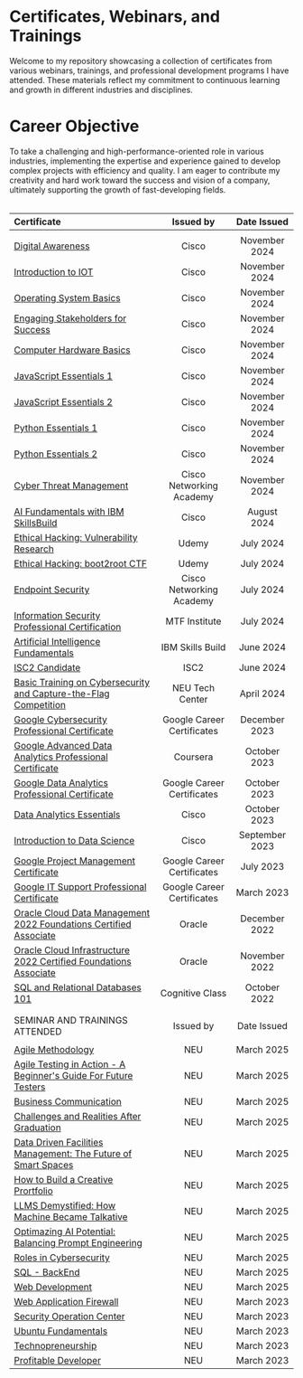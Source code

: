 
# Certificates, Webinars, and Trainings
Welcome to my repository showcasing a collection of certificates from various webinars, trainings, and professional development programs I have attended. These materials reflect my commitment to continuous learning and growth in different industries and disciplines.

# Career Objective
To take a challenging and high-performance-oriented role in various industries, implementing the expertise and experience gained to develop complex projects with efficiency and quality. I am eager to contribute my creativity and hard work toward the success and vision of a company, ultimately supporting the growth of fast-developing fields.
</br>
</br>

<div align="center">

| Certificate | Issued by | Date Issued |
| :------------- | :-----: | :-----------: |
|   |
| <a href="https://drive.google.com/file/d/1rJMW79FNnkwLRjjeE_8b51sLQgmmF8lF/view?usp=sharing">Digital Awareness</a> | Cisco | November 2024 |
| <a href="https://drive.google.com/file/d/1fzrM86gR95tLvnMa0f8LNSjJWOCMyEL4/view?usp=sharing">Introduction to IOT</a> | Cisco | November 2024 |
| <a href="https://drive.google.com/file/d/12PpIvWzBy1ppM0B3nRs3vn45sBqNc_-M/view?usp=sharing">Operating System Basics</a> | Cisco | November 2024 |
| <a href="https://drive.google.com/file/d/11Ywdm5oqL8mkX-upezSSzn16TRwCjnb8/view?usp=sharing">Engaging Stakeholders for Success</a> | Cisco | November 2024 |
| <a href="https://drive.google.com/file/d/1gcdejkOaiUqwErKdJj_fiONyDeRDz0PS/view?usp=sharing">Computer Hardware Basics</a> | Cisco | November 2024 |
| <a href="https://drive.google.com/file/d/1voxbxW12p49v6nkTuAZJx9eSRQy9WEtK/view?usp=sharing">JavaScript Essentials 1</a> | Cisco | November 2024 |
| <a href="https://drive.google.com/file/d/1QaqrtVv6rTFoSUFAFtMYgEnWWlVzXSvy/view?usp=sharing">JavaScript Essentials 2</a> | Cisco | November 2024 |
| <a href="https://drive.google.com/file/d/12juuNWE0ZlKhcqowpsgw2U3oPabgEeTj/view?usp=sharing">Python Essentials 1</a> | Cisco | November 2024 |
| <a href="https://drive.google.com/file/d/1cEo6ampGg6no6eSGGjh3dyAJm6xgUCvk/view?usp=sharing">Python Essentials 2</a> | Cisco | November 2024 |
| <a href="https://drive.google.com/file/d/1kaYxeYafql1hwHoq_tU7LkIDvKvEZssY/view?usp=sharing">Cyber Threat Management</a> | Cisco Networking Academy | November 2024 |
| <a href="https://drive.google.com/file/d/18sUzWNlTihf2w81qwwdbmfGN8v0FIF7S/view?usp=sharing">AI Fundamentals with IBM SkillsBuild</a> | Cisco | August 2024 |
| <a href="https://drive.google.com/file/d/1Voj4EZ-yL-ImWwdD0vg1b-h6wRQv1sGP/view?usp=sharing">Ethical Hacking: Vulnerability Research</a> | Udemy | July 2024 |
| <a href="https://drive.google.com/file/d/1XB1ieqwdsnXC93I-y4BYUW-14NvMDY2W/view?usp=sharing">Ethical Hacking: boot2root CTF</a> | Udemy | July 2024 |
| <a href="?">Endpoint Security</a> | Cisco Networking Academy | July 2024 |
| <a href="https://drive.google.com/file/d/1ddZa9eO7t6376cYRbyn8Yc66zbUMayfQ/view?usp=sharing">Information Security Professional Certification</a> | MTF Institute | July 2024 |
| <a href="?">Artificial Intelligence Fundamentals</a> | IBM Skills Build | June 2024 |
| <a href="https://www.credly.com/badges/60e94567-496a-4669-80f3-3d0391dde6cb">ISC2 Candidate</a> | ISC2 | June 2024 |
| <a href="https://drive.google.com/file/d/1_OO4TmVZUNpKVQobOeT715AxIqYi7sme/view?usp=sharing">Basic Training on Cybersecurity and Capture-the-Flag Competition</a> | NEU Tech Center | April 2024 |
| <a href="https://drive.google.com/file/d/1i8N37FSPZNGPdUo9lIjN5k2BLqDUFjr8/view?usp=sharing">Google Cybersecurity Professional Certificate</a> | Google Career Certificates | December 2023 |
| <a href="https://drive.google.com/file/d/1Mhh0MQ1M_psQUWIis8MP9_VzRGaUEzhS/view?usp=sharing">Google Advanced Data Analytics Professional Certificate</a> | Coursera | October 2023 |
| <a href="https://drive.google.com/file/d/1dx85407OiNuySD8qurPxmar2pvAaYrWV/view?usp=sharing">Google Data Analytics Professional Certificate</a> | Google Career Certificates | October 2023 |
| <a href="https://drive.google.com/file/d/1oMP7TGyoBNI8hZDkDlph9N4NAAB1SAzZ/view?usp=sharing">Data Analytics Essentials</a> | Cisco | October 2023 |
| <a href="https://drive.google.com/file/d/1hwuAIPXB779ax11XN5MoECRSrZgQgWlr/view?usp=sharing">Introduction to Data Science</a> | Cisco | September 2023 |
| <a href="https://drive.google.com/file/d/1PDPRrov0Hi1LKshoIrZc8QcSSZ5WuWuO/view?usp=sharing">Google Project Management Certificate</a> | Google Career Certificates | July 2023 |
| <a href="https://drive.google.com/file/d/1MYIVFm0T6tm62WdKxz9IDQl3062AI8Y5/view?usp=sharing">Google IT Support Professional Certificate</a> | Google Career Certificates | March 2023 |
| <a href="https://drive.google.com/file/d/1fM9N_XEjpG_hB86MDCW7ocDeBLMmu15f/view?usp=sharing">Oracle Cloud Data Management 2022 Foundations Certified Associate</a> | Oracle | December 2022 |
| <a href="https://drive.google.com/file/d/1EPvGC8KrV-zzjIGpHI4g1AUzsqkkTMPH/view?usp=sharing">Oracle Cloud Infrastructure 2022 Certified Foundations Associate</a> | Oracle | November 2022 |
| <a href="https://drive.google.com/file/d/1H2K1j68QatxN28Po6_Lu65DSxB_mEfw2/view?usp=sharing">SQL and Relational Databases 101</a> | Cognitive Class | October 2022 |
|   |
|   |
|  SEMINAR AND TRAININGS ATTENDED  | Issued by | Date Issued | 
|   |
| <a href="https://drive.google.com/file/d/185K7zkzuZTOBUKEooV-MGJNUnbdfh-tc/view?usp=sharing">Agile Methodology</a> | NEU | March 2025 |
| <a href="https://drive.google.com/file/d/1J8BL7pTXkfr_URPcyMreht-DHDxXhmbW/view?usp=sharing">Agile Testing in Action - A Beginner's Guide For Future Testers</a> | NEU | March 2025 |
| <a href="https://drive.google.com/file/d/1o-T7ie1qPvYJHQGxh1yNr0ukRrjc0XO3/view?usp=sharing">Business Communication</a> | NEU | March 2025 |
| <a href="https://drive.google.com/file/d/1nyPRFkWSddpn3NUgnx7JZDELvHHPVghS/view?usp=sharing">Challenges and Realities After Graduation</a> | NEU | March 2025 |
| <a href="https://drive.google.com/file/d/1b0AcYHwshP8nWyEggFtOAhDhKDCNwB1H/view?usp=sharing">Data Driven Facilities Management: The Future of Smart Spaces</a> | NEU | March 2025 |
| <a href="https://drive.google.com/file/d/1ZmPw_HMEY2BLqMfJIxgGxTkiEaNxoD3g/view?usp=sharing">How to Build a Creative Prortfolio</a> | NEU | March 2025 |
| <a href="https://drive.google.com/file/d/1HaaswNqYPEJpSmBEdFb5vhNSaV5inOEv/view?usp=sharing">LLMS Demystified: How Machine Became Talkative</a> | NEU | March 2025 |
| <a href="https://drive.google.com/file/d/1666ZAgnTCNBBChCCjoGjIw3MRJMrD89i/view?usp=sharing">Optimazing AI Potential: Balancing Prompt Engineering</a> | NEU | March 2025 |
| <a href="https://drive.google.com/file/d/15rgty6SazKf509b-UadbSYl1Wrxg6ja5/view?usp=sharing">Roles in Cybersecurity</a> | NEU | March 2025 |
| <a href="https://drive.google.com/file/d/1u8v0bv0r2Jh80ZbigxUnYGIU9g4f0tLQ/view?usp=sharing">SQL - BackEnd</a> | NEU | March 2025 |
| <a href="https://drive.google.com/file/d/1y_LmDlH-k-kNBHzt1O-DYVqHIxmcNDlI/view?usp=sharing">Web Development</a> | NEU | March 2025 |
| <a href="https://drive.google.com/file/d/1kMSlx92W0Aapj4JROfb1PnWSG3_4f6Dg/view?usp=sharing">Web Application Firewall</a> | NEU | March 2023 |
| <a href="https://drive.google.com/file/d/16sL6Gw7k2bg3k9f3nLK2x7Sgzv_hXZAZ/view?usp=sharing">Security Operation Center</a> | NEU | March 2023 |
| <a href="https://drive.google.com/file/d/1Uf1PE6enTtjYDB8Rf30ZfE0YHKuEE7Dw/view?usp=sharing">Ubuntu Fundamentals</a> | NEU | March 2023 |
| <a href="https://drive.google.com/file/d/1Ood26wybCMCgcI152U5Bq6ThtF6udmbU/view?usp=sharing">Technopreneurship</a> | NEU | March 2023 |
| <a href="https://drive.google.com/file/d/17pvr2hbR9YwCITc0g1swGEurivp5k3b2/view?usp=sharing">Profitable Developer</a> | NEU | March 2023 |

</div>
